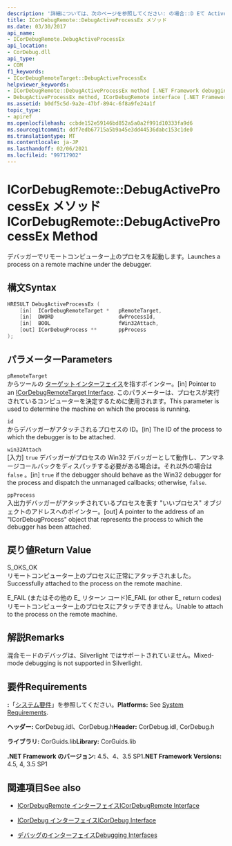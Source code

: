 ```yaml
---
description: '詳細については、次のページを参照してください: の場合::D Eて Activeprocessex メソッド'
title: ICorDebugRemote::DebugActiveProcessEx メソッド
ms.date: 03/30/2017
api_name:
- ICorDebugRemote.DebugActiveProcessEx
api_location:
- CorDebug.dll
api_type:
- COM
f1_keywords:
- ICorDebugRemoteTarget::DebugActiveProcessEx
helpviewer_keywords:
- ICorDebugRemote::DebugActiveProcessEx method [.NET Framework debugging]
- DebugActiveProcessEx method, ICorDebugRemote interface [.NET Framework debugging]
ms.assetid: b0df5c5d-9a2e-47bf-894c-6f8a9fe24a1f
topic_type:
- apiref
ms.openlocfilehash: ccbde152e59146bd852a5a0a2f991d10333fa9d6
ms.sourcegitcommit: ddf7edb67715a5b9a45e3dd44536dabc153c1de0
ms.translationtype: MT
ms.contentlocale: ja-JP
ms.lasthandoff: 02/06/2021
ms.locfileid: "99717902"
---
```

# <a name="icordebugremotedebugactiveprocessex-method"></a><span data-ttu-id="9f314-103">ICorDebugRemote::DebugActiveProcessEx メソッド</span><span class="sxs-lookup"><span data-stu-id="9f314-103">ICorDebugRemote::DebugActiveProcessEx Method</span></span>

<span data-ttu-id="9f314-104">デバッガーでリモートコンピューター上のプロセスを起動します。</span><span class="sxs-lookup"><span data-stu-id="9f314-104">Launches a process on a remote machine under the debugger.</span></span>  
  
## <a name="syntax"></a><span data-ttu-id="9f314-105">構文</span><span class="sxs-lookup"><span data-stu-id="9f314-105">Syntax</span></span>  
  
```cpp  
HRESULT DebugActiveProcessEx (  
    [in]  ICorDebugRemoteTarget *   pRemoteTarget,  
    [in]  DWORD                     dwProcessId,  
    [in]  BOOL                      fWin32Attach,  
    [out] ICorDebugProcess **       ppProcess  
);  
```  
  
## <a name="parameters"></a><span data-ttu-id="9f314-106">パラメーター</span><span class="sxs-lookup"><span data-stu-id="9f314-106">Parameters</span></span>  

 `pRemoteTarget`  
 <span data-ttu-id="9f314-107">からツールの [ターゲットインターフェイス](icordebugremotetarget-interface.md)を指すポインター。</span><span class="sxs-lookup"><span data-stu-id="9f314-107">[in] Pointer to an [ICorDebugRemoteTarget Interface](icordebugremotetarget-interface.md).</span></span> <span data-ttu-id="9f314-108">このパラメーターは、プロセスが実行されているコンピューターを決定するために使用されます。</span><span class="sxs-lookup"><span data-stu-id="9f314-108">This parameter is used to determine the machine on which the process is running.</span></span>  
  
 `id`  
 <span data-ttu-id="9f314-109">からデバッガーがアタッチされるプロセスの ID。</span><span class="sxs-lookup"><span data-stu-id="9f314-109">[in] The ID of the process to which the debugger is to be attached.</span></span>  
  
 `win32Attach`  
 <span data-ttu-id="9f314-110">[入力] `true` デバッガーがプロセスの Win32 デバッガーとして動作し、アンマネージコールバックをディスパッチする必要がある場合は。それ以外の場合は `false` 。</span><span class="sxs-lookup"><span data-stu-id="9f314-110">[in] `true` if the debugger should behave as the Win32 debugger for the process and dispatch the unmanaged callbacks; otherwise, `false`.</span></span>  
  
 `ppProcess`  
 <span data-ttu-id="9f314-111">入出力デバッガーがアタッチされているプロセスを表す "いいプロセス" オブジェクトのアドレスへのポインター。</span><span class="sxs-lookup"><span data-stu-id="9f314-111">[out] A pointer to the address of an "ICorDebugProcess" object that represents the process to which the debugger has been attached.</span></span>  
  
## <a name="return-value"></a><span data-ttu-id="9f314-112">戻り値</span><span class="sxs-lookup"><span data-stu-id="9f314-112">Return Value</span></span>  

 <span data-ttu-id="9f314-113">S_OK</span><span class="sxs-lookup"><span data-stu-id="9f314-113">S_OK</span></span>  
 <span data-ttu-id="9f314-114">リモートコンピューター上のプロセスに正常にアタッチされました。</span><span class="sxs-lookup"><span data-stu-id="9f314-114">Successfully attached to the process on the remote machine.</span></span>  
  
 <span data-ttu-id="9f314-115">E_FAIL (またはその他の E_ リターン コード)</span><span class="sxs-lookup"><span data-stu-id="9f314-115">E_FAIL (or other E_ return codes)</span></span>  
 <span data-ttu-id="9f314-116">リモートコンピューター上のプロセスにアタッチできません。</span><span class="sxs-lookup"><span data-stu-id="9f314-116">Unable to attach to the process on the remote machine.</span></span>  
  
## <a name="remarks"></a><span data-ttu-id="9f314-117">解説</span><span class="sxs-lookup"><span data-stu-id="9f314-117">Remarks</span></span>  

 <span data-ttu-id="9f314-118">混合モードのデバッグは、Silverlight ではサポートされていません。</span><span class="sxs-lookup"><span data-stu-id="9f314-118">Mixed-mode debugging is not supported in Silverlight.</span></span>  
  
## <a name="requirements"></a><span data-ttu-id="9f314-119">要件</span><span class="sxs-lookup"><span data-stu-id="9f314-119">Requirements</span></span>  

 <span data-ttu-id="9f314-120">**:**「[システム要件](../../get-started/system-requirements.md)」を参照してください。</span><span class="sxs-lookup"><span data-stu-id="9f314-120">**Platforms:** See [System Requirements](../../get-started/system-requirements.md).</span></span>  
  
 <span data-ttu-id="9f314-121">**ヘッダー:** CorDebug.idl、CorDebug.h</span><span class="sxs-lookup"><span data-stu-id="9f314-121">**Header:** CorDebug.idl, CorDebug.h</span></span>  
  
 <span data-ttu-id="9f314-122">**ライブラリ:** CorGuids.lib</span><span class="sxs-lookup"><span data-stu-id="9f314-122">**Library:** CorGuids.lib</span></span>  
  
 <span data-ttu-id="9f314-123">**.NET Framework のバージョン:** 4.5、4、3.5 SP1</span><span class="sxs-lookup"><span data-stu-id="9f314-123">**.NET Framework Versions:** 4.5, 4, 3.5 SP1</span></span>  
  
## <a name="see-also"></a><span data-ttu-id="9f314-124">関連項目</span><span class="sxs-lookup"><span data-stu-id="9f314-124">See also</span></span>

- [<span data-ttu-id="9f314-125">ICorDebugRemote インターフェイス</span><span class="sxs-lookup"><span data-stu-id="9f314-125">ICorDebugRemote Interface</span></span>](icordebugremote-interface.md)
- [<span data-ttu-id="9f314-126">ICorDebug インターフェイス</span><span class="sxs-lookup"><span data-stu-id="9f314-126">ICorDebug Interface</span></span>](icordebug-interface.md)

- [<span data-ttu-id="9f314-127">デバッグのインターフェイス</span><span class="sxs-lookup"><span data-stu-id="9f314-127">Debugging Interfaces</span></span>](debugging-interfaces.md)
